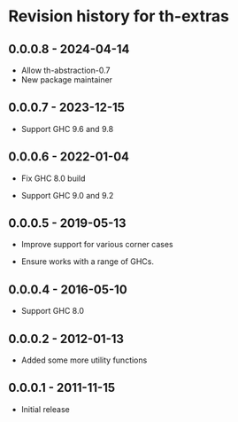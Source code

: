# Revision history for th-extras

## 0.0.0.8 - 2024-04-14

* Allow th-abstraction-0.7
* New package maintainer

## 0.0.0.7 - 2023-12-15

* Support GHC 9.6 and 9.8

## 0.0.0.6 - 2022-01-04

* Fix GHC 8.0 build

* Support GHC 9.0 and 9.2

## 0.0.0.5 - 2019-05-13

* Improve support for various corner cases

* Ensure works with a range of GHCs.

## 0.0.0.4 - 2016-05-10

* Support GHC 8.0

## 0.0.0.2 - 2012-01-13

* Added some more utility functions

## 0.0.0.1 - 2011-11-15

* Initial release
